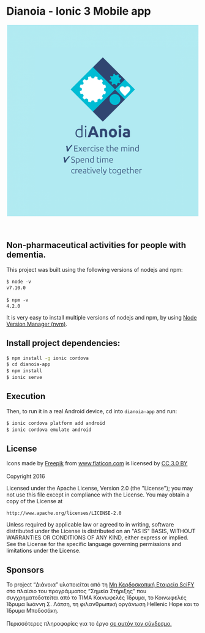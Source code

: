 
# Dianoia - Ionic 3 Mobile app

<p align="center">
<img src="https://raw.githubusercontent.com/scify/Dianoia-app/master/resources/splash.png" width="500">
</p>
<br>

## Non-pharmaceutical activities for people with dementia.

This project was built using the following versions of nodejs and npm:

```$xslt
$ node -v
v7.10.0

$ npm -v
4.2.0

```

It is very easy to install multiple versions of nodejs and npm, by using [Node Version Manager (nvm)](https://github.com/creationix/nvm).

## Install project dependencies:

```bash
$ npm install -g ionic cordova
$ cd dianoia-app
$ npm install
$ ionic serve
```

## Execution
Then, to run it in a real Android device, cd into `dianoia-app` and run:

```bash
$ ionic cordova platform add android
$ ionic cordova emulate android
```

## License

<div>Icons made by <a href="http://www.freepik.com" title="Freepik">Freepik</a> from <a href="http://www.flaticon.com" title="Flaticon">www.flaticon.com</a> is licensed by <a href="http://creativecommons.org/licenses/by/3.0/" title="Creative Commons BY 3.0" target="_blank">CC 3.0 BY</a></div>

<br>
Copyright 2016

Licensed under the Apache License, Version 2.0 (the "License");
you may not use this file except in compliance with the License.
You may obtain a copy of the License at

    http://www.apache.org/licenses/LICENSE-2.0

Unless required by applicable law or agreed to in writing, software
distributed under the License is distributed on an "AS IS" BASIS,
WITHOUT WARRANTIES OR CONDITIONS OF ANY KIND, either express or implied.
See the License for the specific language governing permissions and
limitations under the License.

## Sponsors
Το project “Διάνοια” υλοποιείται από τη <a href="http://www.scify.org/">Μη Κερδοσκοπική Εταιρεία SciFY</a> στο πλαίσιο του προγράμματος “Σημεία Στήριξης” που συγχρηματοδοτείται από το ΤΙΜΑ Κοινωφελές Ίδρυμα, το Κοινωφελές Ίδρυμα Ιωάννη Σ. Λάτση, τη φιλανθρωπική οργάνωση Hellenic Hope και το Ίδρυμα Μποδοσάκη.
  <br>
  <br>
  Περισσότερες πληροφορίες για το έργο <a href="http://www.scify.gr/site/el/impact-areas/assistive-technologies/dianoia">σε αυτόν τον σύνδεσμο.</a>

